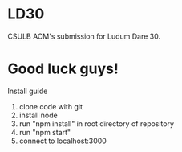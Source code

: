 LD30
====

CSULB ACM's submission for Ludum Dare 30.

# Good luck guys! #

Install guide

1. clone code with git
2. install node
3. run "npm install" in root directory of repository
4. run "npm start"
5. connect to localhost:3000
